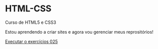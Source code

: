 # HTML-CSS
 Curso de HTML5 e CSS3

 Estou aprendendo a criar sites e agora vou gerenciar meus reprositórios!

<a href="https://weslei573.github.io/HTML-CSS/Desafios/d015/index.html">Executar o exercícios 025</a>
